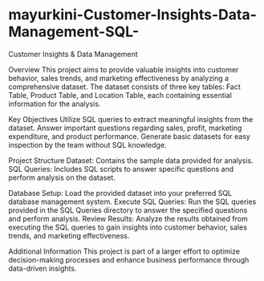 # mayurkini-Customer-Insights-Data-Management-SQL-
Customer Insights & Data Management

Overview
This project aims to provide valuable insights into customer behavior, sales trends, and marketing effectiveness by analyzing a comprehensive dataset. The dataset consists of three key tables: Fact Table, Product Table, and Location Table, each containing essential information for the analysis.

Key Objectives
Utilize SQL queries to extract meaningful insights from the dataset.
Answer important questions regarding sales, profit, marketing expenditure, and product performance.
Generate basic datasets for easy inspection by the team without SQL knowledge.

Project Structure
Dataset: Contains the sample data provided for analysis.
SQL Queries: Includes SQL scripts to answer specific questions and perform analysis on the dataset.


Database Setup: Load the provided dataset into your preferred SQL database management system.
Execute SQL Queries: Run the SQL queries provided in the SQL Queries directory to answer the specified questions and perform analysis.
Review Results: Analyze the results obtained from executing the SQL queries to gain insights into customer behavior, sales trends, and marketing effectiveness.

Additional Information
This project is part of a larger effort to optimize decision-making processes and enhance business performance through data-driven insights.
